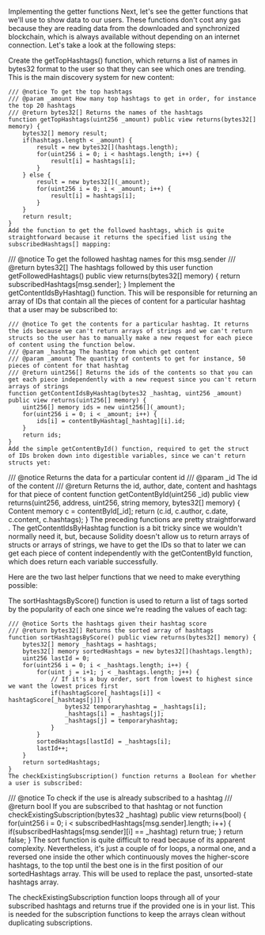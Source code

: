 Implementing the getter functions
Next, let's see the getter functions that we'll use to show data to our users. These functions don't cost any gas because they are reading data from the downloaded and synchronized blockchain, which is always available without depending on an internet connection. Let's take a look at the following steps:

Create the getTopHashtags() function, which returns a list of names in bytes32 format to the user so that they can see which ones are trending. This is the main discovery system for new content:
```
/// @notice To get the top hashtags
/// @param _amount How many top hashtags to get in order, for instance the top 20 hashtags
/// @return bytes32[] Returns the names of the hashtags
function getTopHashtags(uint256 _amount) public view returns(bytes32[] memory) {
    bytes32[] memory result;
    if(hashtags.length < _amount) {
        result = new bytes32[](hashtags.length);
        for(uint256 i = 0; i < hashtags.length; i++) {
            result[i] = hashtags[i];
        }
    } else {
        result = new bytes32[](_amount);
        for(uint256 i = 0; i < _amount; i++) {
            result[i] = hashtags[i];
        }
    }
    return result;
}
Add the function to get the followed hashtags, which is quite straightforward because it returns the specified list using the subscribedHashtags[] mapping:
```
/// @notice To get the followed hashtag names for this msg.sender
/// @return bytes32[] The hashtags followed by this user
function getFollowedHashtags() public view returns(bytes32[] memory) {
    return subscribedHashtags[msg.sender];
}
Implement the getContentIdsByHashtag() function. This will be responsible for returning an array of IDs that contain all the pieces of content for a particular hashtag that a user may be subscribed to:
```
/// @notice To get the contents for a particular hashtag. It returns the ids because we can't return arrays of strings and we can't return structs so the user has to manually make a new request for each piece of content using the function below.
/// @param _hashtag The hashtag from which get content
/// @param _amount The quantity of contents to get for instance, 50 pieces of content for that hashtag
/// @return uint256[] Returns the ids of the contents so that you can get each piece independently with a new request since you can't return arrays of strings
function getContentIdsByHashtag(bytes32 _hashtag, uint256 _amount) public view returns(uint256[] memory) {
    uint256[] memory ids = new uint256[](_amount);
    for(uint256 i = 0; i < _amount; i++) {
        ids[i] = contentByHashtag[_hashtag][i].id;
    }
    return ids;
}
Add the simple getContentById() function, required to get the struct of IDs broken down into digestible variables, since we can't return structs yet:
```
/// @notice Returns the data for a particular content id
/// @param _id The id of the content
/// @return Returns the id, author, date, content and hashtags for that piece of content
function getContentById(uint256 _id) public view returns(uint256, address, uint256, string memory, bytes32[] memory) {
    Content memory c = contentById[_id];
    return (c.id, c.author, c.date, c.content, c.hashtags);
}
The preceding functions are pretty straightforward . The getContentIdsByHashtag function is a bit tricky since we wouldn't normally need it, but, because Solidity doesn't allow us to return arrays of structs or arrays of strings, we have to get the IDs so that to later we can get each piece of content independently with the getContentById function, which does return each variable successfully. 

 

Here are the two last helper functions that we need to make everything possible:

The sortHashtagsByScore() function is used to return a list of tags sorted by the popularity of each one since we're reading the values of each tag:
```
/// @notice Sorts the hashtags given their hashtag score
/// @return bytes32[] Returns the sorted array of hashtags
function sortHashtagsByScore() public view returns(bytes32[] memory) {
    bytes32[] memory _hashtags = hashtags;
    bytes32[] memory sortedHashtags = new bytes32[](hashtags.length);
    uint256 lastId = 0;
    for(uint256 i = 0; i < _hashtags.length; i++) {
        for(uint j = i+1; j < _hashtags.length; j++) {
            // If it's a buy order, sort from lowest to highest since we want the lowest prices first
            if(hashtagScore[_hashtags[i]] < hashtagScore[_hashtags[j]]) {
                bytes32 temporaryhashtag = _hashtags[i];
                _hashtags[i] = _hashtags[j];
                _hashtags[j] = temporaryhashtag;
            }
        }
        sortedHashtags[lastId] = _hashtags[i];
        lastId++;
    }
    return sortedHashtags;
}
The checkExistingSubscription() function returns a Boolean for whether a user is subscribed:
```
/// @notice To check if the use is already subscribed to a hashtag
/// @return bool If you are subscribed to that hashtag or not
function checkExistingSubscription(bytes32 _hashtag) public view returns(bool) {
    for(uint256 i = 0; i < subscribedHashtags[msg.sender].length; i++) {
        if(subscribedHashtags[msg.sender][i] == _hashtag) return true;
    }
    return false;
}
The sort function is quite difficult to read because of its apparent complexity. Nevertheless, it's just a couple of for loops, a normal one, and a reversed one inside the other which continuously moves the higher-score hashtags, to the top until the best one is in the first position of our sortedHashtags array. This will be used to replace the past, unsorted-state hashtags array.

The checkExistingSubscription function loops through all of your subscribed hashtags and returns true if the provided one is in your list. This is needed for the subscription functions to keep the arrays clean without duplicating subscriptions.